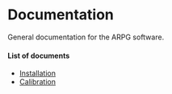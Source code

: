 Documentation
=============

General documentation for the ARPG software.


#### List of documents

* [Installation](Installation)
* [Calibration](Calibration)
